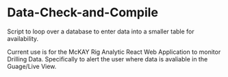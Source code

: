 # Data-Check-and-Compile
Script to loop over a database to enter data into a smaller table for availability.

Current use is for the McKAY Rig Analytic React Web Application to monitor Drilling Data. Specifically to alert the user where data is avaliable in the Guage/Live View.

